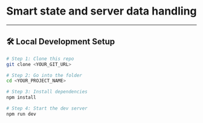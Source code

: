 # Smart state and server data handling  

---

## 🛠️ Local Development Setup

```sh
# Step 1: Clone this repo
git clone <YOUR_GIT_URL>

# Step 2: Go into the folder
cd <YOUR_PROJECT_NAME>

# Step 3: Install dependencies
npm install

# Step 4: Start the dev server
npm run dev
``` 